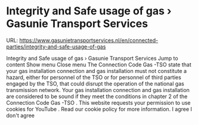 # Integrity and Safe usage of gas › Gasunie Transport Services

URL: https://www.gasunietransportservices.nl/en/connected-parties/integrity-and-safe-usage-of-gas

Integrity and Safe usage of gas › Gasunie Transport Services
Jump to content
Show menu
Close menu
The
Connection
Code
Gas
-TSO state that your
gas
installation
connection
and
gas
installation must not constitute a hazard, either for personnel of the TSO or for personnel of third parties engaged by the TSO, that could disrupt the operation of the national
gas
transmission
network. Your
gas
installation
connection
and
gas
installation are considered to be sound if they meet the conditions in chapter 2 of the
Connection Code Gas -TSO
.
This website requests your permission to use cookies for
YouTube
. Read our
cookie policy
for more information.
I agree
I don't agree